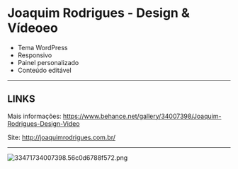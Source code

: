 # Joaquim Rodrigues - Design & Vídeoeo #

- Tema WordPress 
- Responsivo 
- Painel personalizado 
- Conteúdo editável


--------------------------------------------------------------------------------------------------
## LINKS ##

Mais informações: https://www.behance.net/gallery/34007398/Joaquim-Rodrigues-Design-Video

Site: http://joaquimrodrigues.com.br/


--------------------------------------------------------------------------------------------------

![33471734007398.56c0d6788f572.png](https://bitbucket.org/repo/kbjpKK/images/3979165301-33471734007398.56c0d6788f572.png)
